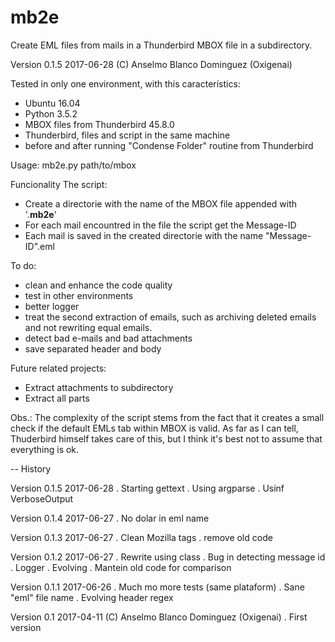 # mb2e

Create EML files from mails in a Thunderbird MBOX file in a subdirectory.

Version 0.1.5 2017-06-28 (C) Anselmo Blanco Dominguez (Oxigenai)

Tested in only one environment, with this característics:
- Ubuntu 16.04
- Python 3.5.2
- MBOX files from Thunderbird 45.8.0
- Thunderbird, files and script in the same machine
- before and after running "Condense Folder" routine from Thunderbird

Usage: mb2e.py path/to/mbox

Funcionality
The script:
- Create a directorie with the name of the MBOX file appended with '.__mb2e__'
- For each mail encountred in the file the script get the Message-ID
- Each mail is saved in the created directorie with the name "Message-ID".eml

To do:
- clean and enhance the code quality
- test in other environments
- better logger
- treat the second extraction of emails, such as archiving deleted emails and
   not rewriting equal emails.
- detect bad e-mails and bad attachments
- save separated header and body

Future related projects:
- Extract attachments to subdirectory
- Extract all parts

Obs.: The complexity of the script stems from the fact that it creates a
small check if the default EMLs tab within MBOX is valid. As far as I can
tell, Thuderbird himself takes care of this, but I think it's best not to
assume that everything is ok.

-- History

Version 0.1.5 2017-06-28
. Starting gettext
. Using argparse
. Usinf VerboseOutput

Version 0.1.4 2017-06-27
. No dolar in eml name

Version 0.1.3 2017-06-27
. Clean Mozilla tags
. remove old code

Version 0.1.2 2017-06-27
. Rewrite using class
. Bug in detecting message id
. Logger
. Evolving
. Mantein old code for comparison

Version 0.1.1 2017-06-26
. Much mo more tests (same plataform)
. Sane "eml" file name
. Evolving header regex

Version 0.1 2017-04-11 (C) Anselmo Blanco Dominguez (Oxigenai)
. First version
